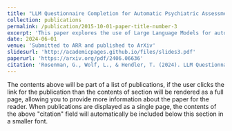 ```yaml
---
title: "LLM Questionnaire Completion for Automatic Psychiatric Assessment"
collection: publications
permalink: /publication/2015-10-01-paper-title-number-3
excerpt: 'This paper explores the use of Large Language Models for automatic psychiatric assessment.'
date: 2024-06-01
venue: 'Submitted to ARR and published to ArXiv'
slidesurl: 'http://academicpages.github.io/files/slides3.pdf'
paperurl: 'https://arxiv.org/pdf/2406.06636'
citation: 'Rosenman, G., Wolf, L., & Hendler, T. (2024). LLM Questionnaire Completion for Automatic Psychiatric Assessment. arXiv:2406.06636. https://doi.org/10.48550/arXiv.2406.06636'
---
```


The contents above will be part of a list of publications, if the user clicks the link for the publication than the contents of section will be rendered as a full page, allowing you to provide more information about the paper for the reader. When publications are displayed as a single page, the contents of the above "citation" field will automatically be included below this section in a smaller font.